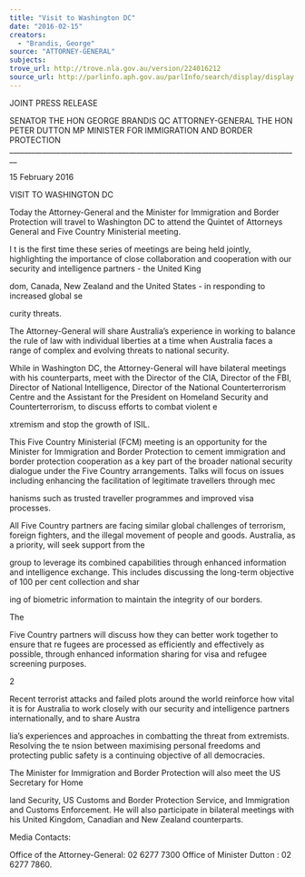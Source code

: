 ```yaml
---
title: "Visit to Washington DC"
date: "2016-02-15"
creators:
  - "Brandis, George"
source: "ATTORNEY-GENERAL"
subjects:
trove_url: http://trove.nla.gov.au/version/224016212
source_url: http://parlinfo.aph.gov.au/parlInfo/search/display/display.w3p;query=Id%3A%22media/pressrel/4369165%22
---
```


 

 

 

 

 JOINT PRESS RELEASE   

 SENATOR THE HON GEORGE BRANDIS QC  ATTORNEY-GENERAL  THE HON PETER DUTTON MP  MINISTER FOR IMMIGRATION AND BORDER PROTECTION  ________________________________________________________________________________ 

 15 February 2016 

 VISIT TO WASHINGTON DC 

 

 Today the Attorney-General and the Minister for Immigration and Border Protection will  travel to Washington DC to attend the Quintet of Attorneys General and Five Country  Ministerial meeting.    

 I  t is the first time these series of meetings are being held jointly, highlighting the importance  of close collaboration and cooperation with our security and intelligence partners - the United  King

  dom, Canada, New Zealand and the United States - in responding to increased global  se 

 curity threats.   

 The Attorney-General will share Australia’s experience in working to balance the rule of law  with individual liberties at a time when Australia faces a range of complex and evolving  threats to national security.   

 While in Washington DC, the Attorney-General will have bilateral meetings with his  counterparts, meet with the Director of the CIA, Director of the FBI, Director of National  Intelligence, Director of the National Counterterrorism Centre and the Assistant for the  President on Homeland Security and Counterterrorism, to discuss efforts to combat violent  e

  xtremism and stop the growth of ISIL.   

 This Five Country Ministerial (FCM) meeting is an opportunity for the Minister for  Immigration and Border Protection to cement immigration and border protection cooperation  as a key part of the broader national security dialogue under the Five Country arrangements.  Talks will focus on issues including enhancing the facilitation of legitimate travellers through  mec

  hanisms such as trusted traveller programmes and improved visa processes.    

 All Five Country partners are facing similar global challenges of terrorism, foreign fighters,  and the illegal movement of people and goods. Australia, as a priority, will seek support from  the  

 group to leverage its combined capabilities through enhanced information and intelligence  exchange. This includes discussing the long-term objective of 100 per cent collection and  shar 

 ing of biometric information to maintain the integrity of our borders.    

 The



  Five Country partners will discuss how they can better work together to ensure that  re  fugees are processed as efficiently and effectively as possible, through  enhanced  information sharing for visa and refugee screening purposes.   

 

 

 2 

 Recent terrorist attacks and failed plots around the world reinforce how vital it is for Australia  to work closely with our security and intelligence partners internationally, and to share  Austra 

 lia’s experiences and approaches in combatting the threat from extremists. Resolving  the te  nsion between maximising personal freedoms and protecting public safety is a  continuing objective of all democracies.    

 The   Minister for Immigration and Border Protection will also meet the US Secretary for  Home

  land Security, US Customs and Border Protection Service, and Immigration and  Customs Enforcement. He will also participate in  bilateral meetings with his United  Kingdom, Canadian and New Zealand counterparts.   

 

 Media Contacts:    

 Office of the Attorney-General:   02 6277 7300  Office of Minister Dutton :   02 6277 7860. 

